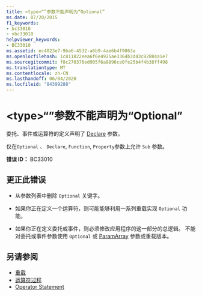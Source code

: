 ```yaml
---
title: <type>“”参数不能声明为“Optional”
ms.date: 07/20/2015
f1_keywords:
- bc33010
- vbc33010
helpviewer_keywords:
- BC33010
ms.assetid: ec4023e7-9ba6-4532-a6b9-4ae6b4f9063a
ms.openlocfilehash: 1c811822eea6f6e4925ae3364b3d43c82884a1e7
ms.sourcegitcommit: f8c270376ed905f6a8896ce0fe25b4f4b38ff498
ms.translationtype: MT
ms.contentlocale: zh-CN
ms.lasthandoff: 06/04/2020
ms.locfileid: "84399288"
---
```

# <a name="type-parameters-cannot-be-declared-optional"></a>\<type>“”参数不能声明为“Optional”
委托、事件或运算符的定义声明了 [Declare](../language-reference/modifiers/optional.md) 参数。  
  
 仅在`Optional` 、 `Declare`, `Function`, `Property`参数上允许 `Sub` 参数。  
  
 **错误 ID：** BC33010  
  
## <a name="to-correct-this-error"></a>更正此错误  
  
- 从参数列表中删除 `Optional` 关键字。  
  
- 如果你正在定义一个运算符，则可能能够利用一系列重载实现 `Optional` 功能。  
  
- 如果你正在定义委托或事件，则必须修改应用程序的这一部分的总逻辑。 不能对委托或事件参数使用 `Optional` 或 [ParamArray](../language-reference/modifiers/paramarray.md) 参数或重载版本。  
  
## <a name="see-also"></a>另请参阅

- [重载](../language-reference/modifiers/overloads.md)
- [运算符过程](../programming-guide/language-features/procedures/operator-procedures.md)
- [Operator Statement](../language-reference/statements/operator-statement.md)
